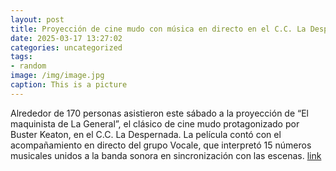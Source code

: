 ```yaml
---
layout: post
title: Proyección de cine mudo con música en directo en el C.C. La Despernada
date: 2025-03-17 13:27:02
categories: uncategorized
tags:
- random
image: /img/image.jpg
caption: This is a picture
---
```

Alrededor de 170 personas asistieron este sábado a la proyección de “El maquinista de La General”, el clásico de cine mudo protagonizado por Buster Keaton, en el C.C. La Despernada. La película contó con el acompañamiento en directo del grupo Vocale, que interpretó 15 números musicales unidos a la banda sonora en sincronización con las escenas.   [link](https://www.ayto-villacanada.es/noticias/proyeccion-de-cine-mudo-con-musica-en-directo-en-el-c-c-la-despernada/)

